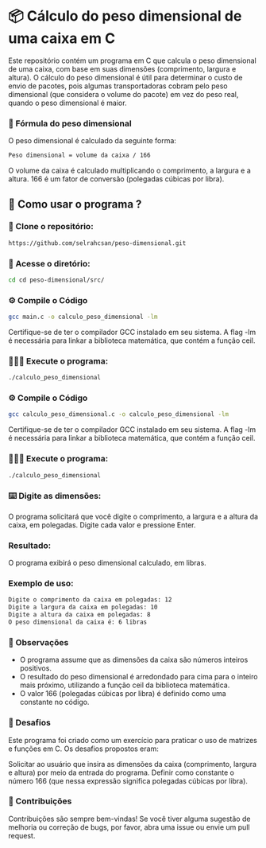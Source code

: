 # 📦 Cálculo do peso dimensional de uma caixa em C 

Este repositório contém um programa em C que calcula o peso dimensional de uma caixa, com base em suas dimensões (comprimento, largura e altura). O cálculo do peso dimensional é útil para determinar o custo de envio de pacotes, pois algumas transportadoras cobram pelo peso dimensional (que considera o volume do pacote) em vez do peso real, quando o peso dimensional é maior.

### 🧮 Fórmula do peso dimensional 
O peso dimensional é calculado da seguinte forma:

```bash
Peso dimensional = volume da caixa / 166
```

O volume da caixa é calculado multiplicando o comprimento, a largura e a altura.
166 é um fator de conversão (polegadas cúbicas por libra).

## 🤔 Como usar o programa ? 

### 📑 Clone o repositório: 

```bash
https://github.com/selrahcsan/peso-dimensional.git
```

### 📁 Acesse o diretório: 

```bash
cd cd peso-dimensional/src/
```

### ⚙️ Compile o Código

```bash
gcc main.c -o calculo_peso_dimensional -lm
```

Certifique-se de ter o compilador GCC instalado em seu sistema. A flag -lm é necessária para linkar a biblioteca matemática, que contém a função ceil.

### 🏃🏽‍➡️ Execute o programa:

```bash
./calculo_peso_dimensional
```

### ⚙️ Compile o Código

```bash
gcc calculo_peso_dimensional.c -o calculo_peso_dimensional -lm
```

Certifique-se de ter o compilador GCC instalado em seu sistema. A flag -lm é necessária para linkar a biblioteca matemática, que contém a função ceil.

### 🏃🏽‍➡️ Execute o programa:


```bash
./calculo_peso_dimensional
```

### ⌨️ Digite as dimensões:

O programa solicitará que você digite o comprimento, a largura e a altura da caixa, em polegadas. Digite cada valor e pressione Enter.

###  Resultado:

O programa exibirá o peso dimensional calculado, em libras.

###  Exemplo de uso:

```bash
Digite o comprimento da caixa em polegadas: 12
Digite a largura da caixa em polegadas: 10
Digite a altura da caixa em polegadas: 8
O peso dimensional da caixa é: 6 libras
```

### 🫣 Observações

- O programa assume que as dimensões da caixa são números inteiros positivos.
- O resultado do peso dimensional é arredondado para cima para o inteiro mais próximo, utilizando a função ceil da biblioteca matemática.
- O valor 166 (polegadas cúbicas por libra) é definido como uma constante no código.

### 🎯 Desafios
Este programa foi criado como um exercício para praticar o uso de matrizes e funções em C. Os desafios propostos eram:

Solicitar ao usuário que insira as dimensões da caixa (comprimento, largura e altura) por meio da entrada do programa.
Definir como constante o número 166 (que nessa expressão significa polegadas cúbicas por libra).

### 🤝 Contribuições
Contribuições são sempre bem-vindas! Se você tiver alguma sugestão de melhoria ou correção de bugs, por favor, abra uma issue ou envie um pull request.

